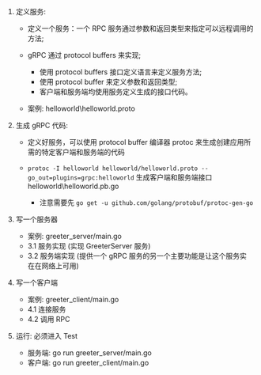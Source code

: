 1. 定义服务:
    * 定义一个服务：一个 RPC 服务通过参数和返回类型来指定可以远程调用的方法;
    
    * gRPC 通过 protocol buffers 来实现;
        * 使用 protocol buffers 接口定义语言来定义服务方法;
        * 使用 protocol buffer 来定义参数和返回类型;
        * 客户端和服务端均使用服务定义生成的接口代码。
        
    * 案例: helloworld\helloworld.proto        


2. 生成 gRPC 代码:
    * 定义好服务，可以使用 protocol buffer 编译器 protoc 来生成创建应用所需的特定客户端和服务端的代码 
    
    * `protoc -I helloworld helloworld/helloworld.proto --go_out=plugins=grpc:helloworld` 生成客户端和服务端接口 helloworld\helloworld.pb.go
        * 注意需要先 `go get -u github.com/golang/protobuf/protoc-gen-go`


3. 写一个服务器
    * 案例: greeter_server/main.go
    * 3.1 服务实现 (实现 GreeterServer 服务)
    * 3.2 服务端实现 (提供一个 gRPC 服务的另一个主要功能是让这个服务实在在网络上可用)
    

4. 写一个客户端
    * 案例: greeter_client/main.go
    * 4.1 连接服务
    * 4.2 调用 RPC


5. 运行: 必须进入 Test
    * 服务端: go run greeter_server/main.go
    * 客户端: go run greeter_client/main.go
